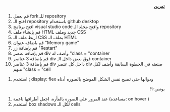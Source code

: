 <p>
<p dir="rtl">
<strong><a href="https://github.com/kuwaitcodes/web-c4-cw1">تمرين</a></strong> </p>

</p>
<ol>

<li>قم بعمل fork للـ repository

<li>افتح الـ repository باستخدام github desktop

<li>افتح برنامج visual studio code وافتح مجلد الـ repository

<li>قم بإنشاء ملف HTML جديد وملف CSS

<li>اربط ملف الـ CSS بملف الـ HTML 

<li>قم باضافه عنوان "Memory game"

<li>قم بإضافة زر "Restart"

<li>قم بإضافة عنصر div وأضف له  "class = "container

<li>قم بإضافة 3 عناصر div فوق بعض داخل الـ container  

<li>قم بإضافة 3 عناصر div داخل كل عنصر div صنعته في الخطوة السابقة وأضف لكل منهم  "class = "cell
</li>
</ol>
</li>
</ul>
</li>
</ol>
</li>
</ul>
</li>
</ol>
<p>


</p>
<ol>

<li> استخدم ; display: flex ودوالها حتى تصبح نفس الشكل الموضح بالصوره أدناه
</li>
</ol>
<p>
<p dir="rtl">
بونص✨!</p>

</p>
<ol>

<li>عند المرور على الصورة بالفأرة، اجعل أطرافها ناعمة (مساعدة: on hover )

<li>استخدم box shadows لكل الـ cells
</li>
</ol>
<p>

